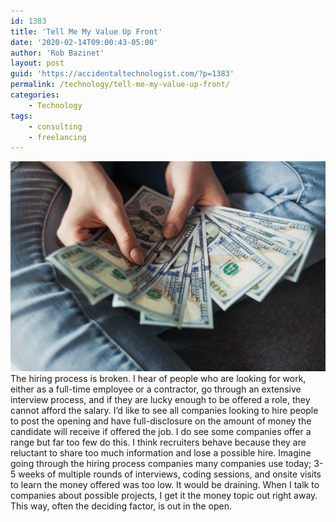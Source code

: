 ```yaml
---
id: 1383
title: 'Tell Me My Value Up Front'
date: '2020-02-14T09:00:43-05:00'
author: 'Rob Bazinet'
layout: post
guid: 'https://accidentaltechnologist.com/?p=1383'
permalink: /technology/tell-me-my-value-up-front/
categories:
    - Technology
tags:
    - consulting
    - freelancing
---
```


![Alexander mils lCPhGxs7pww unsplash](/assets/img/2020/02/alexander-mils-lCPhGxs7pww-unsplash.jpg "alexander-mils-lCPhGxs7pww-unsplash.jpg") The hiring process is broken. I hear of people who are looking for work, either as a full-time employee or a contractor, go through an extensive interview process, and if they are lucky enough to be offered a role, they cannot afford the salary. I’d like to see all companies looking to hire people to post the opening and have full-disclosure on the amount of money the candidate will receive if offered the job. I do see some companies offer a range but far too few do this. I think recruiters behave because they are reluctant to share too much information and lose a possible hire. Imagine going through the hiring process companies many companies use today; 3-5 weeks of multiple rounds of interviews, coding sessions, and onsite visits to learn the money offered was too low. It would be draining. When I talk to companies about possible projects, I get it the money topic out right away. This way, often the deciding factor, is out in the open.